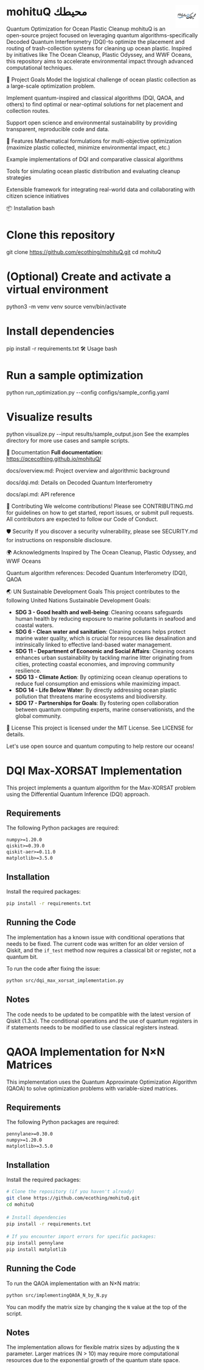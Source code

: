 # **mohituQ** **محيطك** <img src="docs/source/_static/images/mohituq_logo.png" alt="mohituQ Logo" width="60" align="right"/>

Quantum Optimization for Ocean Plastic Cleanup
mohituQ is an open-source project focused on leveraging quantum algorithms-specifically Decoded Quantum Interferometry (DQI)-to optimize the placement and routing of trash-collection systems for cleaning up ocean plastic. Inspired by initiatives like The Ocean Cleanup, Plastic Odyssey, and WWF Oceans, this repository aims to accelerate environmental impact through advanced computational techniques.

🌊 Project Goals
Model the logistical challenge of ocean plastic collection as a large-scale optimization problem.

Implement quantum-inspired and classical algorithms (DQI, QAOA, and others) to find optimal or near-optimal solutions for net placement and collection routes.

Support open science and environmental sustainability by providing transparent, reproducible code and data.

🚀 Features
Mathematical formulations for multi-objective optimization (maximize plastic collected, minimize environmental impact, etc.)

Example implementations of DQI and comparative classical algorithms

Tools for simulating ocean plastic distribution and evaluating cleanup strategies

Extensible framework for integrating real-world data and collaborating with citizen science initiatives

📦 Installation
bash
# Clone this repository
git clone https://github.com/ecothing/mohituQ.git
cd mohituQ

# (Optional) Create and activate a virtual environment
python3 -m venv venv
source venv/bin/activate

# Install dependencies
pip install -r requirements.txt
🛠️ Usage
bash
# Run a sample optimization
python run_optimization.py --config configs/sample_config.yaml

# Visualize results
python visualize.py --input results/sample_output.json
See the examples directory for more use cases and sample scripts.

📖 Documentation
**Full documentation:** https://qcecothing.github.io/mohituQ/

docs/overview.md: Project overview and algorithmic background

docs/dqi.md: Details on Decoded Quantum Interferometry

docs/api.md: API reference

🤝 Contributing
We welcome contributions! Please see CONTRIBUTING.md for guidelines on how to get started, report issues, or submit pull requests. All contributors are expected to follow our Code of Conduct.

🛡️ Security
If you discover a security vulnerability, please see SECURITY.md for instructions on responsible disclosure.

🌍 Acknowledgments
Inspired by The Ocean Cleanup, Plastic Odyssey, and WWF Oceans

Quantum algorithm references: Decoded Quantum Interferometry (DQI), QAOA

🌏 UN Sustainable Development Goals
This project contributes to the following United Nations Sustainable Development Goals:

- **SDG 3 - Good health and well-being**: Cleaning oceans safeguards human health by reducing exposure to marine pollutants in seafood and coastal waters.
- **SDG 6 - Clean water and sanitation**: Cleaning oceans helps protect marine water quality, which is crucial for resources like desalination and intrinsically linked to effective land-based water management.
- **SDG 11 - Department of Economic and Social Affairs**: Cleaning oceans enhances urban sustainability by tackling marine litter originating from cities, protecting coastal economies, and improving community resilience.
- **SDG 13 - Climate Action**: By optimizing ocean cleanup operations to reduce fuel consumption and emissions while maximizing impact.
- **SDG 14 - Life Below Water**: By directly addressing ocean plastic pollution that threatens marine ecosystems and biodiversity.
- **SDG 17 - Partnerships for Goals**: By fostering open collaboration between quantum computing experts, marine conservationists, and the global community.

📢 License
This project is licensed under the MIT License. See LICENSE for details.

Let's use open source and quantum computing to help restore our oceans!

# DQI Max-XORSAT Implementation

This project implements a quantum algorithm for the Max-XORSAT problem using the Differential Quantum Inference (DQI) approach.

## Requirements

The following Python packages are required:

```
numpy>=1.20.0
qiskit>=0.39.0
qiskit-aer>=0.11.0
matplotlib>=3.5.0
```

## Installation

Install the required packages:

```bash
pip install -r requirements.txt
```

## Running the Code

The implementation has a known issue with conditional operations that needs to be fixed. The current code was written for an older version of Qiskit, and the `if_test` method now requires a classical bit or register, not a quantum bit.

To run the code after fixing the issue:

```bash
python src/dqi_max_xorsat_implementation.py
```

## Notes

The code needs to be updated to be compatible with the latest version of Qiskit (1.3.x). The conditional operations and the use of quantum registers in if statements needs to be modified to use classical registers instead.

# QAOA Implementation for N×N Matrices

This implementation uses the Quantum Approximate Optimization Algorithm (QAOA) to solve optimization problems with variable-sized matrices.

## Requirements

The following Python packages are required:

```
pennylane>=0.30.0
numpy>=1.20.0
matplotlib>=3.5.0
```

## Installation

Install the required packages:

```bash
# Clone the repository (if you haven't already)
git clone https://github.com/ecothing/mohituQ.git
cd mohituQ

# Install dependencies
pip install -r requirements.txt

# If you encounter import errors for specific packages:
pip install pennylane
pip install matplotlib
```

## Running the Code

To run the QAOA implementation with an N×N matrix:

```bash
python src/implementingQAOA_N_by_N.py
```

You can modify the matrix size by changing the `N` value at the top of the script.

## Notes

The implementation allows for flexible matrix sizes by adjusting the `N` parameter. Larger matrices (N > 10) may require more computational resources due to the exponential growth of the quantum state space.
